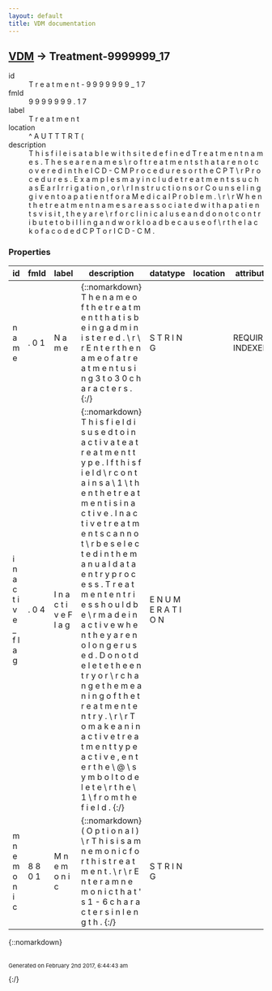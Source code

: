 ```yaml
---
layout: default
title: VDM documentation
---
```


## [VDM](TableOfContent.md) &#8594; Treatment-9999999_17 

<dl>
<dt>id</dt><dd> T r e a t m e n t - 9 9 9 9 9 9 9 _ 1 7 </dd>
<dt>fmId</dt><dd> 9 9 9 9 9 9 9 . 1 7 </dd>
<dt>label</dt><dd> T r e a t m e n t </dd>
<dt>location</dt><dd> ^ A U T T T R T ( </dd>
<dt>description</dt><dd>  T h i s   f i l e   i s   a   t a b l e   w i t h   s i t e   d e f i n e d   T r e a t m e n t   n a m e s .     T h e s e   a r e   n a m e s \ r o f   t r e a t m e n t s   t h a t   a r e   n o t   c o v e r e d   i n   t h e   I C D - C M   P r o c e d u r e s   o r   t h e   C P T \ r P r o c e d u r e s .     E x a m p l e s   m a y   i n c l u d e   t r e a t m e n t s   s u c h   a s   E a r   I r r i g a t i o n ,   o r   \ r I n s t r u c t i o n s   o r   C o u n s e l i n g   g i v e n   t o   a   p a t i e n t   f o r   a   M e d i c a l   P r o b l e m . \ r   \ r W h e n   t h e   t r e a t m e n t   n a m e s   a r e   a s s o c i a t e d   w i t h   a   p a t i e n t s   v i s i t ,   t h e y   a r e \ r f o r   c l i n i c a l   u s e   a n d   d o   n o t   c o n t r i b u t e   t o   b i l l i n g   a n d   w o r k l o a d   b e c a u s e   o f \ r t h e   l a c k   o f   a   c o d e d   C P T   o r   I C D - C M .  </dd>
</dl>

### Properties

| id | fmId | label | description | datatype | location | attributes | range | 
| --- | --- | --- | --- | --- | --- | --- | --- | 
|  n a m e  |  . 0 1  |  N a m e  | {::nomarkdown}  T h e   n a m e   o f   t h e   t r e a t m e n t   t h a t   i s   b e i n g   a d m i n i s t e r e d . \ r   \ r E n t e r   t h e   n a m e   o f   a   t r e a t m e n t   u s i n g   3   t o   3 0   c h a r a c t e r s .  {:/} |  S T R I N G  |  | REQUIRED, INDEXED |  | 
|  i n a c t i v e _ f l a g  |  . 0 4  |  I n a c t i v e   F l a g  | {::nomarkdown}  T h i s   f i e l d   i s   u s e d   t o   i n a c t i v a t e   a   t r e a t m e n t   t y p e .     I f   t h i s   f i e l d \ r c o n t a i n s   a   \  1 \    t h e n   t h e   t r e a t m e n t   i s   i n a c t i v e .     I n a c t i v e   t r e a t m e n t s   c a n n o t \ r b e   s e l e c t e d   i n   t h e   m a n u a l   d a t a   e n t r y   p r o c e s s .     T r e a t m e n t   e n t r i e s   s h o u l d   b e \ r m a d e   i n a c t i v e   w h e n   t h e y   a r e   n o   l o n g e r   u s e d .     D o   n o t   d e l e t e   t h e   e n t r y   o r \ r c h a n g e   t h e   m e a n i n g   o f   t h e   t r e a t m e n t   e n t r y . \ r   \ r T o   m a k e   a n   i n a c t i v e   t r e a t m e n t   t y p e   a c t i v e ,   e n t e r   t h e   \  @ \    s y m b o l   t o   d e l e t e \ r t h e   \  1 \    f r o m   t h e   f i e l d .  {:/} |  E N U M E R A T I O N  |  |  | {::nomarkdown}<dl><dt>1</dt><dd>INACTIVE</dd></dl>{:/} | 
|  m n e m o n i c  |  8 8 0 1  |  M n e m o n i c  | {::nomarkdown}  ( O p t i o n a l ) \ r T h i s   i s   a   m n e m o n i c   f o r   t h i s   t r e a t m e n t . \ r   \ r E n t e r   a   m n e m o n i c   t h a t ' s   1   -   6   c h a r a c t e r s   i n   l e n g t h .  {:/} |  S T R I N G  |  |  |  | 

{::nomarkdown} <br/><br/><p style="font-size: 11px">Generated on February 2nd 2017, 6:44:43 am</p>{:/}